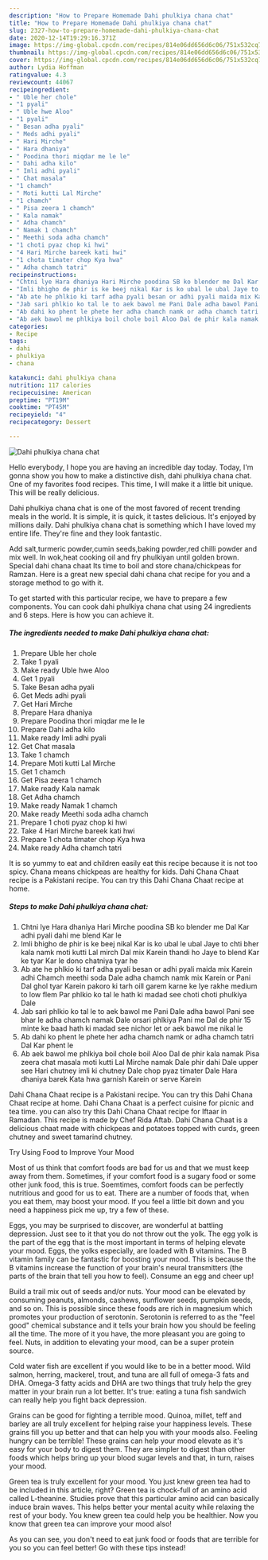 ```yaml
---
description: "How to Prepare Homemade Dahi phulkiya chana chat"
title: "How to Prepare Homemade Dahi phulkiya chana chat"
slug: 2327-how-to-prepare-homemade-dahi-phulkiya-chana-chat
date: 2020-12-14T19:29:16.371Z
image: https://img-global.cpcdn.com/recipes/814e06dd656d6c06/751x532cq70/dahi-phulkiya-chana-chat-recipe-main-photo.jpg
thumbnail: https://img-global.cpcdn.com/recipes/814e06dd656d6c06/751x532cq70/dahi-phulkiya-chana-chat-recipe-main-photo.jpg
cover: https://img-global.cpcdn.com/recipes/814e06dd656d6c06/751x532cq70/dahi-phulkiya-chana-chat-recipe-main-photo.jpg
author: Lydia Hoffman
ratingvalue: 4.3
reviewcount: 44067
recipeingredient:
- " Uble her chole"
- "1 pyali"
- " Uble hwe Aloo"
- "1 pyali"
- " Besan adha pyali"
- " Meds adhi pyali"
- " Hari Mirche"
- " Hara dhaniya"
- " Poodina thori miqdar me le le"
- " Dahi adha kilo"
- " Imli adhi pyali"
- " Chat masala"
- "1 chamch"
- " Moti kutti Lal Mirche"
- "1 chamch"
- " Pisa zeera 1 chamch"
- " Kala namak"
- " Adha chamch"
- " Namak 1 chamch"
- " Meethi soda adha chamch"
- "1 choti pyaz chop ki hwi"
- "4 Hari Mirche bareek kati hwi"
- "1 chota timater chop Kya hwa"
- " Adha chamch tatri"
recipeinstructions:
- "Chtni lye Hara dhaniya Hari Mirche poodina SB ko blender me Dal Kar adhi pyali dahi me blend Kar le"
- "Imli bhigho de phir is ke beej nikal Kar is ko ubal le ubal Jaye to chti bher kala namk moti kutti Lal mirch Dal mix Karein thandi ho Jaye to blend Kar ke tyar Kar le dono chatniya tyar he"
- "Ab ate he phlkio ki tarf adha pyali besan or adhi pyali maida mix Karein adhi Chamch meethi soda Dale adha chamch namk mix Karein or Pani Dal ghol tyar Karein pakoro ki tarh oill garem karne ke lye rakhe medium to low flem Par phlkio ko tal le hath ki madad see choti choti phulkiya Dale"
- "Jab sari phlkio ko tal le to aek bawol me Pani Dale adha bawol Pani see bhar le adha chamch namak Dale orsari phlkiya Pani me Dal de phir 15 minte ke baad hath ki madad see nichor let or aek bawol me nikal le"
- "Ab dahi ko phent le phete her adha chamch namk or adha chamch tatri Dal Kar phent le"
- "Ab aek bawol me phlkiya boil chole boil Aloo Dal de phir kala namak Pisa zeera chat masala moti kutti Lal Mirche namak Dale phir dahi Dale upper see Hari chutney imli ki chutney Dale chop pyaz timater Dale Hara dhaniya barek Kata hwa garnish Karein or serve Karein"
categories:
- Recipe
tags:
- dahi
- phulkiya
- chana

katakunci: dahi phulkiya chana 
nutrition: 117 calories
recipecuisine: American
preptime: "PT19M"
cooktime: "PT45M"
recipeyield: "4"
recipecategory: Dessert

---
```



![Dahi phulkiya chana chat](https://img-global.cpcdn.com/recipes/814e06dd656d6c06/751x532cq70/dahi-phulkiya-chana-chat-recipe-main-photo.jpg)

Hello everybody, I hope you are having an incredible day today. Today, I'm gonna show you how to make a distinctive dish, dahi phulkiya chana chat. One of my favorites food recipes. This time, I will make it a little bit unique. This will be really delicious.

Dahi phulkiya chana chat is one of the most favored of recent trending meals in the world. It is simple, it is quick, it tastes delicious. It's enjoyed by millions daily. Dahi phulkiya chana chat is something which I have loved my entire life. They're fine and they look fantastic.

Add salt,turmeric powder,cumin seeds,baking powder,red chilli powder and mix well. In wok,heat cooking oil and fry phulkiyan until golden brown. Special dahi chana chaat Its time to boil and store chana/chickpeas for Ramzan. Here is a great new special dahi chana chat recipe for you and a storage method to go with it.


To get started with this particular recipe, we have to prepare a few components. You can cook dahi phulkiya chana chat using 24 ingredients and 6 steps. Here is how you can achieve it.

<!--inarticleads1-->

##### The ingredients needed to make Dahi phulkiya chana chat:

1. Prepare  Uble her chole
1. Take 1 pyali
1. Make ready  Uble hwe Aloo
1. Get 1 pyali
1. Take  Besan adha pyali
1. Get  Meds adhi pyali
1. Get  Hari Mirche
1. Prepare  Hara dhaniya
1. Prepare  Poodina thori miqdar me le le
1. Prepare  Dahi adha kilo
1. Make ready  Imli adhi pyali
1. Get  Chat masala
1. Take 1 chamch
1. Prepare  Moti kutti Lal Mirche
1. Get 1 chamch
1. Get  Pisa zeera 1 chamch
1. Make ready  Kala namak
1. Get  Adha chamch
1. Make ready  Namak 1 chamch
1. Make ready  Meethi soda adha chamch
1. Prepare 1 choti pyaz chop ki hwi
1. Take 4 Hari Mirche bareek kati hwi
1. Prepare 1 chota timater chop Kya hwa
1. Make ready  Adha chamch tatri


It is so yummy to eat and children easily eat this recipe because it is not too spicy. Chana means chickpeas are healthy for kids. Dahi Chana Chaat recipe is a Pakistani recipe. You can try this Dahi Chana Chaat recipe at home. 

<!--inarticleads2-->

##### Steps to make Dahi phulkiya chana chat:

1. Chtni lye Hara dhaniya Hari Mirche poodina SB ko blender me Dal Kar adhi pyali dahi me blend Kar le
1. Imli bhigho de phir is ke beej nikal Kar is ko ubal le ubal Jaye to chti bher kala namk moti kutti Lal mirch Dal mix Karein thandi ho Jaye to blend Kar ke tyar Kar le dono chatniya tyar he
1. Ab ate he phlkio ki tarf adha pyali besan or adhi pyali maida mix Karein adhi Chamch meethi soda Dale adha chamch namk mix Karein or Pani Dal ghol tyar Karein pakoro ki tarh oill garem karne ke lye rakhe medium to low flem Par phlkio ko tal le hath ki madad see choti choti phulkiya Dale
1. Jab sari phlkio ko tal le to aek bawol me Pani Dale adha bawol Pani see bhar le adha chamch namak Dale orsari phlkiya Pani me Dal de phir 15 minte ke baad hath ki madad see nichor let or aek bawol me nikal le
1. Ab dahi ko phent le phete her adha chamch namk or adha chamch tatri Dal Kar phent le
1. Ab aek bawol me phlkiya boil chole boil Aloo Dal de phir kala namak Pisa zeera chat masala moti kutti Lal Mirche namak Dale phir dahi Dale upper see Hari chutney imli ki chutney Dale chop pyaz timater Dale Hara dhaniya barek Kata hwa garnish Karein or serve Karein


Dahi Chana Chaat recipe is a Pakistani recipe. You can try this Dahi Chana Chaat recipe at home. Dahi Chana Chaat is a perfect cuisine for picnic and tea time. you can also try this Dahi Chana Chaat recipe for Iftaar in Ramadan. This recipe is made by Chef Rida Aftab. Dahi Chana Chaat is a delicious chaat made with chickpeas and potatoes topped with curds, green chutney and sweet tamarind chutney. 

Try Using Food to Improve Your Mood


Most of us think that comfort foods are bad for us and that we must keep away from them. Sometimes, if your comfort food is a sugary food or some other junk food, this is true. Soemtimes, comfort foods can be perfectly nutritious and good for us to eat. There are a number of foods that, when you eat them, may boost your mood. If you feel a little bit down and you need a happiness pick me up, try a few of these.

Eggs, you may be surprised to discover, are wonderful at battling depression. Just see to it that you do not throw out the yolk. The egg yolk is the part of the egg that is the most important in terms of helping elevate your mood. Eggs, the yolks especially, are loaded with B vitamins. The B vitamin family can be fantastic for boosting your mood. This is because the B vitamins increase the function of your brain's neural transmitters (the parts of the brain that tell you how to feel). Consume an egg and cheer up!

Build a trail mix out of seeds and/or nuts. Your mood can be elevated by consuming peanuts, almonds, cashews, sunflower seeds, pumpkin seeds, and so on. This is possible since these foods are rich in magnesium which promotes your production of serotonin. Serotonin is referred to as the "feel good" chemical substance and it tells your brain how you should be feeling all the time. The more of it you have, the more pleasant you are going to feel. Nuts, in addition to elevating your mood, can be a super protein source.

Cold water fish are excellent if you would like to be in a better mood. Wild salmon, herring, mackerel, trout, and tuna are all full of omega-3 fats and DHA. Omega-3 fatty acids and DHA are two things that truly help the grey matter in your brain run a lot better. It's true: eating a tuna fish sandwich can really help you fight back depression. 

Grains can be good for fighting a terrible mood. Quinoa, millet, teff and barley are all truly excellent for helping raise your happiness levels. These grains fill you up better and that can help you with your moods also. Feeling hungry can be terrible! These grains can help your mood elevate as it's easy for your body to digest them. They are simpler to digest than other foods which helps bring up your blood sugar levels and that, in turn, raises your mood.

Green tea is truly excellent for your mood. You just knew green tea had to be included in this article, right? Green tea is chock-full of an amino acid called L-theanine. Studies prove that this particular amino acid can basically induce brain waves. This helps better your mental acuity while relaxing the rest of your body. You knew green tea could help you be healthier. Now you know that green tea can improve your mood also!

As you can see, you don't need to eat junk food or foods that are terrible for you so you can feel better! Go  with  these tips  instead!


